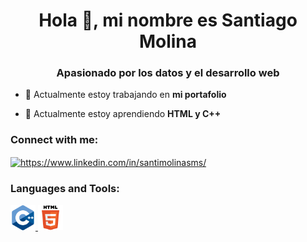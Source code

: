 <h1 align="center">Hola 👋, mi nombre es Santiago Molina</h1>
<h3 align="center">Apasionado por los datos y el desarrollo web</h3>

- 🔭 Actualmente estoy trabajando en **mi portafolio**

- 🌱 Actualmente estoy aprendiendo **HTML y C++**

<h3 align="left">Connect with me:</h3>
<p align="left">
<a href="https://linkedin.com/in/https://www.linkedin.com/in/santimolinasms/" target="blank"><img align="center" src="https://raw.githubusercontent.com/rahuldkjain/github-profile-readme-generator/master/src/images/icons/Social/linked-in-alt.svg" alt="https://www.linkedin.com/in/santimolinasms/" height="30" width="40" /></a>
</p>

<h3 align="left">Languages and Tools:</h3>
<p align="left"> <a href="https://www.w3schools.com/cpp/" target="_blank" rel="noreferrer"> <img src="https://raw.githubusercontent.com/devicons/devicon/master/icons/cplusplus/cplusplus-original.svg" alt="cplusplus" width="40" height="40"/> </a> <a href="https://www.w3.org/html/" target="_blank" rel="noreferrer"> <img src="https://raw.githubusercontent.com/devicons/devicon/master/icons/html5/html5-original-wordmark.svg" alt="html5" width="40" height="40"/> </a> </p>
